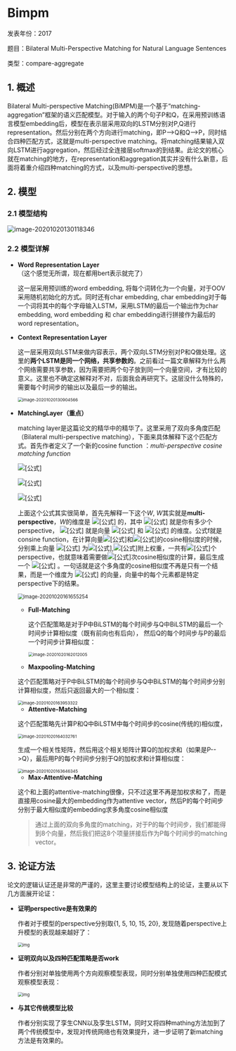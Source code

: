 # Bimpm

发表年份：2017

题目：Bilateral Multi-Perspective Matching for Natural Language Sentences

类型：compare-aggregate

## 1. 概述

Bilateral Multi-perspective  Matching(BiMPM)是一个基于“matching-aggregation”框架的语义匹配模型。对于输入的两个句子P和Q，在采用预训练语言模型embedding后，模型在表示层采用双向的LSTM分别对P,Q进行representation。然后分别在两个方向进行matching，即P-->Q和Q-->P，同时结合四种匹配方式，这就是multi-perspective  matching。将matching结果输入双向LSTM进行aggregation，然后经过全连接层softmax的到结果。此论文的核心就在matching的地方，在representation和aggregation其实并没有什么新意，后面将着重介绍四种matching的方式，以及multi-perspective的思想。



## 2. 模型

### 2.1 模型结构
![image-20201020130118346](D:\Dev\typoraspace\notes\NLP\Text_Matching\2017Bimpm\imgs\model_structure.png)

### 2.2 模型详解

+ **Word Representation Layer** （这个感觉无所谓，现在都用bert表示就完了）

  这一层采用预训练的word embedding, 将每个词转化为一个向量，对于OOV采用随机初始化的方式。同时还有char embedding, char embedding对于每一个词将其中的每个字母输入LSTM，采用LSTM的最后一个输出作为char embedding, word  embedding 和 char embedding进行拼接作为最后的word representation。

+ **Context Representation Layer**

  这一层采用双向LSTM来做内容表示，两个双向LSTM分别对P和Q做处理。这里的**两个LSTM是同一个网络，共享参数的**。之前看过一篇文章解释为什么两个网络需要共享参数，因为需要把两个句子放到同一个向量空间，才有比较的意义。这里也不确定这解释对不对，后面我会再研究下。这层没什么特殊的，需要每个时间步的输出以及最后一步的输出。

  <img src="D:\Dev\typoraspace\notes\NLP\Text_Matching\2017Bimpm\imgs\ContextRepresentationLayer.png" alt="image-20201020130904566" style="zoom: 67%;" />

+ **MatchingLayer（重点）**

  matching layer是这篇论文的精华中的精华了。这里采用了双向多角度匹配（Bilateral multi-perspective matching），下面来具体解释下这个匹配方式。首先作者定义了一个新的cosine function ：*multi-perspective cosine matching function*

  ![[公式]](https://www.zhihu.com/equation?tex=m+%3D+f_%7Bm%7D%28v1%2Cv2%3BW%29) 

  ![[公式]](https://www.zhihu.com/equation?tex=m_%7Bk%7D+%3D+cosine%28Wk+%E2%97%A6+v1%2C+Wk+%E2%97%A6+v2%29) 

  ![[公式]](https://www.zhihu.com/equation?tex=W+%E2%88%88+R%5E%7Bl%C3%97d%7D) 

  上面这个公式其实很简单，首先先解释一下这个$W$, $W$其实就是**multi-perspective**，$W$的维度是 ![[公式]](https://www.zhihu.com/equation?tex=l%5Ctimes+d) 的，其中 ![[公式]](https://www.zhihu.com/equation?tex=l) 就是你有多少个perspective， ![[公式]](https://www.zhihu.com/equation?tex=d) 就是向量 ![[公式]](https://www.zhihu.com/equation?tex=v_%7B1%7D) 和 ![[公式]](https://www.zhihu.com/equation?tex=v_%7B2%7D) 的维度。公式f就是consine function，在计算向量![[公式]](https://www.zhihu.com/equation?tex=v_%7B1%7D)和![[公式]](https://www.zhihu.com/equation?tex=v_%7B2%7D)的cosine相似度的时候，分别乘上向量 ![[公式]](https://www.zhihu.com/equation?tex=W_%7Bk%7D) 为![[公式]](https://www.zhihu.com/equation?tex=v_%7B1%7D),![[公式]](https://www.zhihu.com/equation?tex=v_%7B2%7D)附上权重，一共有![[公式]](https://www.zhihu.com/equation?tex=l)个perspective，也就意味着需要做![[公式]](https://www.zhihu.com/equation?tex=l)次cosine相似度的计算，最后生成一个 ![[公式]](https://www.zhihu.com/equation?tex=m+%3D+%5Bm_%7B1%7D%2C+...%2C+m_%7Bk%7D%2C+...%2C+m_%7Bl%7D%5D+) 。一句话就是这个多角度的cosine相似度不再是只有一个结果，而是一个维度为 ![[公式]](https://www.zhihu.com/equation?tex=l) 的向量，向量中的每个元素都是特定perspective下的结果。

  <img src="C:\Users\jackson.DESKTOP-QEOIPSL\AppData\Roaming\Typora\typora-user-images\image-20201020161655254.png" alt="image-20201020161655254" style="zoom: 80%;" />

  + **Full-Matching**

    这个匹配策略是对于P中BiLSTM的每个时间步与Q中BiLSTM的最后一个时间步计算相似度（既有前向也有后向）， 然后Q的每个时间步与P的最后一个时间步计算相似度：

    <img src="C:\Users\jackson.DESKTOP-QEOIPSL\AppData\Roaming\Typora\typora-user-images\image-20201020162012005.png" alt="image-20201020162012005" style="zoom: 67%;" />

  + **Maxpooling-Matching**
    
  这个匹配策略对于P中BiLSTM的每个时间步与Q中BiLSTM的每个时间步分别计算相似度，然后只返回最大的一个相似度：
  
    <img src="C:\Users\jackson.DESKTOP-QEOIPSL\AppData\Roaming\Typora\typora-user-images\image-20201020163953322.png" alt="image-20201020163953322" style="zoom:67%;" />
    
  + **Attentive-Matching**
    
  这个匹配策略先计算P和Q中BiLSTM中每个时间步的cosine(传统的)相似度， 
    
    <img src="C:\Users\jackson.DESKTOP-QEOIPSL\AppData\Roaming\Typora\typora-user-images\image-20201020164032761.png" alt="image-20201020164032761" style="zoom:67%;" />
    
    生成一个相关性矩阵，然后用这个相关矩阵计算Q的加权求和（如果是P-->Q），最后用P的每个时间步分别于Q的加权求和计算相似度：
    
    <img src="C:\Users\jackson.DESKTOP-QEOIPSL\AppData\Roaming\Typora\typora-user-images\image-20201020163646345.png" alt="image-20201020163646345" style="zoom: 67%;" />
    
  + **Max-Attentive-Matching**
    
  这个和上面的attentive-matching很像，只不过这里不再是加权求和了，而是直接用cosine最大的embedding作为attentive vector，然后P的每个时间步分别于最大相似度的embedding求多角度cosine相似度
    
    > 通过上面的双向多角度的matching，对于P的每个时间步，我们都能得到8个向量，然后我们把这8个项量拼接后作为P每个时间步的matching vector。





## 3. 论证方法

论文的逻辑认证还是非常的严谨的，这里主要讨论模型结构上的论证，主要从以下几方面展开论证：

+ **证明perspective是有效果的**

  作者对于模型的perspective分别取{1, 5, 10, 15, 20}, 发现随着perspective上升模型的表现越来越好了：

  <img src="https://pic2.zhimg.com/80/v2-543e5a71886364ad5a7eb102c5f36501_1440w.jpg" alt="img" style="zoom:67%;" />

+ **证明双向以及四种匹配策略是否work**

  作者分别对单独使用两个方向观察模型表现，同时分别单独使用四种匹配模式观察模型表现：

  <img src="https://pic2.zhimg.com/80/v2-ca54dbc9b4a91cfe228bf848e388212d_1440w.jpg" alt="img" style="zoom:67%;" />

  

+ **与其它传统模型比较**

  作者分别实现了孪生CNN以及孪生LSTM，同时又将四种mathing方法加到了两个传统模型中，发现对传统网络也有效果提升，进一步证明了新matching方法是有效果的。